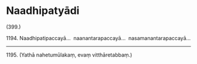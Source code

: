 # Naadhipatyādi

(399.)

1194\. Naadhipatipaccayā…  naanantarapaccayā…  nasamanantarapaccayā…

---

1195\. (Yathā nahetumūlakaṃ, evaṃ vitthāretabbaṃ.)
